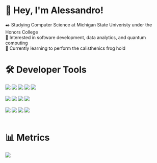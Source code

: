 <h1>👋 Hey, I'm Alessandro!</h1>
<p>
  ✒️ Studying Computer Science at Michigan State Univeristy under the Honors College
  <br>
  🔆 Interested in software development, data analytics, and quantum computing
  <br>
  🎯 Currently learning to perform the calisthenics frog hold
</p>
<div>
  <h1>🛠️ Developer Tools</h1>
  <img src="https://img.shields.io/badge/c++-%2300599C.svg?style=for-the-badge&logo=c%2B%2B&logoColor=white">
  <img src="https://img.shields.io/badge/java-%23ED8B00.svg?style=for-the-badge&logo=openjdk&logoColor=white">
  <img src="https://img.shields.io/badge/python-3670A0?style=for-the-badge&logo=python&logoColor=ffdd54">
  <img src="https://img.shields.io/badge/javascript-%23323330.svg?style=for-the-badge&logo=javascript&logoColor=%23F7DF1E">
  <img src="https://img.shields.io/badge/html5-%23E34F26.svg?style=for-the-badge&logo=html5&logoColor=white">
  <br>
  <br>
  <img src="https://img.shields.io/badge/react-%2320232a.svg?style=for-the-badge&logo=react&logoColor=%2361DAFB">
  <img src="https://img.shields.io/badge/Next-black?style=for-the-badge&logo=next.js&logoColor=white">
  <img src="https://img.shields.io/badge/numpy-%23013243.svg?style=for-the-badge&logo=numpy&logoColor=white">
  <img src="https://img.shields.io/badge/typescript-%23007ACC.svg?style=for-the-badge&logo=typescript&logoColor=white">
  <br>
  <br>
  <img src="https://img.shields.io/badge/git-%23F05033.svg?style=for-the-badge&logo=git&logoColor=white">
  <img src="https://img.shields.io/badge/github-%23121011.svg?style=for-the-badge&logo=github&logoColor=white">
  <img src="https://img.shields.io/badge/Qiskit-%236929C4.svg?style=for-the-badge&logo=Qiskit&logoColor=white">
  <img src="https://img.shields.io/badge/google%20gemini-8E75B2?style=for-the-badge&logo=google%20gemini&logoColor=white">
</div>
<br>
<h1>📊 Metrics</h1>
<!-- <img src="/github-metrics.svg" alt="Metrics" width="500"> -->
<img src="https://github-readme-streak-stats-sable-omega.vercel.app?user=alessandrofelici&theme=slateorange&hide_border=true&mode=weekly">
<!--   <img src="https://github-readme-stats.vercel.app/api?username=alessandrofelici&theme=prussian&hide=stars,contribs&show_icons=true" width=500> -->
